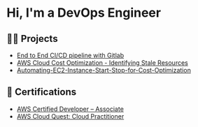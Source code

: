 <h1>Hi, I'm <a>a DevOps Engineer </a>

<h2>👨‍💻 Projects </h2>

  - [End to End CI/CD pipeline with Gitlab](https://github.com/uvalentino/docker-voting-app)
  - [AWS Cloud Cost Optimization - Identifying Stale Resources](https://github.com/uvalentino/Cloud_Cost_Optimization)
  - [Automating-EC2-Instance-Start-Stop-for-Cost-Optimization](https://github.com/uvalentino/Automating-EC2-Instance-Start-Stop-for-Cost-Optimization)
    
    
  
<h2>📜 Certifications </h2>

 - [AWS Certified Developer – Associate](https://www.credly.com/badges/169c32fb-cce7-4958-81b5-d2e8383e7fd9/linked_in_profile)
 - [AWS Cloud Quest: Cloud Practitioner](https://www.credly.com/badges/359dc2d9-3368-4837-b973-8c4a8625d888/linked_in_profile)

   

<!--
**joshmadakor1/joshmadakor1** is a ✨ _special_ ✨ repository because its `README.md` (this file) appears on your GitHub profile.

Here are some ideas to get you started:

- 🔭 I’m currently working on ...
- 🌱 I’m currently learning ...
- 👯 I’m looking to collaborate on ...
- 🤔 I’m looking for help with ...
- 💬 Ask me about ...
- 📫 How to reach me: ...
- 😄 Pronouns: ...
- ⚡ Fun fact: ...
-->

